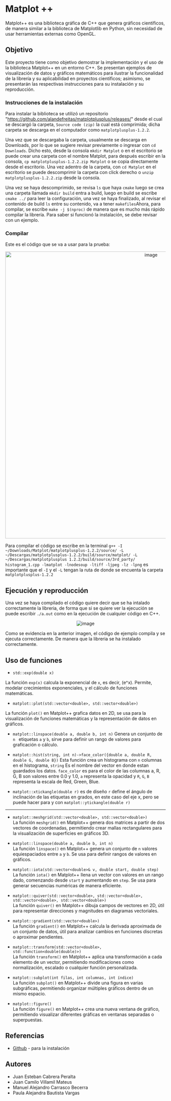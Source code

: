# Matplot ++

Matplot++ es una biblioteca gráfica de C++ que genera gráficos científicos, de manera similar a la biblioteca de Matplotlib en Python, sin necesidad de usar herramientas externas como OpenGL.

## Objetivo

Este proyecto tiene como objetivo demostrar la implementación y el uso de la biblioteca Matplot++ en un entorno C++. Se presentan ejemplos de visualización de datos y gráficos matemáticos para ilustrar la funcionalidad de la librería y su aplicabilidad en proyectos científicos; asimismo, se presentarán las respectivas instrucciones para su instalación y su reproducción.

### Instrucciones de la instalación

Para instalar la biblioteca se utilizó un repositorio "https://github.com/alandefreitas/matplotplusplus/releases/" desde el cual se descargó la carpeta, ```Source code (zip)``` la cual está comprimida; dicha carpeta se descarga en el computador como ```matplotplusplus-1.2.2```.

Una vez que se descargaba la carpeta, usualmente se descarga en Downloads, por lo que se sugiere revisar previamente o ingresar con ```cd Downloads```. Dicho esto, desde la consola ```mkdir Matplot``` o en el escritorio se puede crear una carpeta con el nombre Matplot, para después escribir en la consola, ```cp matplotplusplus-1.2.2.zip Matplot``` o se copia directamente desde el escritorio. Una vez adentro de la carpeta, con ```cd Matplot``` en el escritorio se puede descomprimir la carpeta con click derecho o ```unzip matplotplusplus-1.2.2.zip``` desde la consola. 

Una vez se haya descomprimido, se revisa ```ls``` que haya ```cmake``` luego se crea una carpeta llamada ```mkdir build``` entra a build, luego en build se escribe ``` cmake ../``` para leer la configuración, una vez se haya finalizado, al revisar el contenido de build ```ls``` entre su contenido, va a tener ```makefiles```Ahora, para compilar, se escribe ```make -j $(nproc)``` de manera que es mucho más rápido compilar la librería. Para saber si funcionó la instalación, se debe revisar con un ejemplo.
### Compilar
Este es el código que se va a usar para la prueba:
<p align="center">
  <img src="https://github.com/user-attachments/assets/856188ef-1194-413b-bfe4-852208974818" alt="image" width="900">
</p>

Para compilar el código se escribe en la terminal  ```g++ -I ~/Downloads/Matplot/matplotplusplus-1.2.2/source/ -L ~/Descargas/matplotplusplus-1.2.2/build/source/matplot/ -L ~/Descargas/matplotplusplus 1.2.2/build/source/3rd_party/ histogram_1.cpp -lmatplot -lnodesoup -ltiff -ljpeg -lz -lpng``` es importante que el ```-I``` y el ```-L``` tengan la ruta de donde se encuenta la carpeta ```matplotplusplus-1.2.2```        

## Ejecución y reproducción

Una vez se haya compilado el código quiere decir que se ha intalado correctamente la libreria, de forma que si se quiere ver la ejecución se puede escribir ```./a.out``` como en la ejecución de cualquier código en C++. 
<p align="center">
  <img src="https://github.com/user-attachments/assets/bb61b48e-cc13-47fc-b7fb-83e8cc6c3c67" alt="image">
</p>

Como se evidencia en la anterior imagen, el código de ejemplo compila y se ejecuta correctamente. De manera que la libreria se ha instalado correctamente. 
## Uso de funciones
* `std::exp(double x)`

La función `exp(x)` calcula la exponencial de `x`, es decir, \(e^x\). Permite, modelar crecimientos exponenciales, y el cálculo de funciones matemáticas.

* `matplot::plot(std::vector<double>, std::vector<double>)`

La función `plot()` en Matplot++ grafica datos en 2D, se usa para la visualización de funciones matemáticas y la representación de datos en gráficos.

* `matplot::linspace(double a, double b, int n)`
Genera un conjunto de `n ` etiquetas `a` y `b`, sirve para definir un rango de valores para graficación o cálculo.

* `matplot::hist(string, int n)->face_color({double a, double R, double G, double B})`
Esta función crea un histograma con `n` columnas en el histograma,  `string` Es el nombre del vector en donde estan guardados los datos. `face_color` es para el color de las columnas a, R, G, B son valores entre 0.0 y 1.0, `a` representa la opacidad y  `R`, `G`, `B` representa la escala de Red, Green, Blue. 

* `matplot::xtickangle(double r)` es de diseño `r` define el ángulo de inclinación de las etiquetas en grados, en este caso del eje x, pero se puede hacer para y con `matplot::ytickangle(double r)` 

________________________________________________________________________________________________________________________________________________________________________
* `matplot::meshgrid(std::vector<double>, std::vector<double>)`  
  La función `meshgrid()` en Matplot++ genera dos matrices a partir de dos vectores de coordenadas, permitiendo crear mallas rectangulares para la visualización de superficies en gráficos 3D.

* `matplot::linspace(double a, double b, int n)`  
  La función `linspace()` en Matplot++ genera un conjunto de `n` valores equiespaciados entre `a` y `b`. Se usa para definir rangos de valores en gráficos.

* `matplot::iota(std::vector<double>& v, double start, double step)`  
  La función `iota()` en Matplot++ llena un vector con valores en un rango dado, comenzando desde `start` y aumentando en `step`. Se usa para generar secuencias numéricas de manera eficiente.

* `matplot::quiver(std::vector<double>, std::vector<double>, std::vector<double>, std::vector<double>)`  
  La función `quiver()` en Matplot++ dibuja campos de vectores en 2D, útil para representar direcciones y magnitudes en diagramas vectoriales.

* `matplot::gradient(std::vector<double>)`  
  La función `gradient()` en Matplot++ calcula la derivada aproximada de un conjunto de datos, útil para analizar cambios en funciones discretas o aproximar pendientes.

* `matplot::transform(std::vector<double>, std::function<double(double)>)`  
  La función `transform()` en Matplot++ aplica una transformación a cada elemento de un vector, permitiendo modificaciones como normalización, escalado o cualquier función personalizada.

* `matplot::subplot(int filas, int columnas, int índice)`  
  La función `subplot()` en Matplot++ divide una figura en varias subgráficas, permitiendo organizar múltiples gráficos dentro de un mismo espacio.

* `matplot::figure()`  
  La función `figure()` en Matplot++ crea una nueva ventana de gráfico, permitiendo visualizar diferentes gráficas en ventanas separadas o superpuestas.


## Referencias

* [Github](https://github.com/alandefreitas/matplotplusplus/releases/) - para la instalación

## Autores

* Juan Esteban Cabrera Peralta
* Juan Camilo Villamil Mateus
* Manuel Alejandro Carrasco Becerra  
* Paula Alejandra Bautista Vargas
